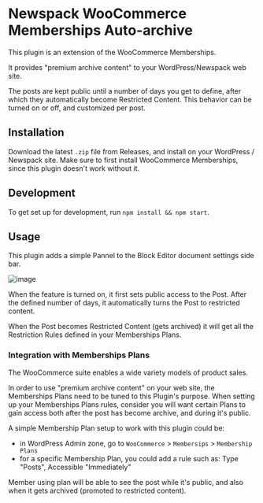 # Newspack WooCommerce Memberships Auto-archive

This plugin is an extension of the WooCommerce Memberships.

It provides "premium archive content" to your WordPress/Newspack web site.

The posts are kept public until a number of days you get to define, after which they automatically become Restricted Content. This behavior can be turned on or off, and customized per post.

## Installation

Download the latest `.zip` file from Releases, and install on your WordPress / Newspack site. Make sure to first install WooCommerce Memberships, since this plugin doesn't work without it. 

## Development

To get set up for development, run `npm install && npm start`.

## Usage

This plugin adds a simple Pannel to the Block Editor document settings side bar.

![image](https://user-images.githubusercontent.com/29167323/86023321-d2219e00-ba2b-11ea-9bc8-a351a9a6332e.png)

When the feature is turned on, it first sets public access to the Post. After the defined number of days, it automatically turns the Post to restricted content. 

When the Post becomes Restricted Content (gets archived) it will get all the Restriction Rules defined in your Memberships Plans.

### Integration with Memberships Plans

The WooCommerce suite enables a wide variety models of product sales. 

In order to use "premium archive content" on your web site, the Memberships Plans need to be tuned to this Plugin's purpose. When setting up your Memberships Plans rules, consider you will want certain Plans to gain access both after the post has become archive, and during it's public.

A simple Membership Plan setup to work with this plugin could be:
- in WordPress Admin zone, go to `WooCommerce` > `Membersips` > `Membership Plans`
- for a specific Membership Plan, you could add a rule such as: Type "Posts", Accessible "Immediately"

Member using plan will be able to see the post while it's public, and also when it gets archived (promoted to restricted content). 

